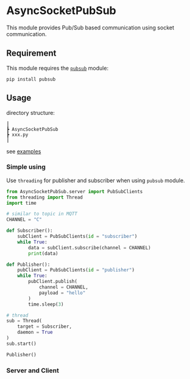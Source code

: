 # AsyncSocketPubSub

This module provides Pub/Sub based communication using socket communication.

## Requirement

This module requires the [`pubsub`](https://github.com/nehz/pubsub) module:

```shell
pip install pubsub
```

## Usage

directory structure:

```shell
┋
┣ AsyncSocketPubSub
┣ xxx.py
┋
```

see [examples](https://github.com/amenaruya/AsyncSocketPubSub/tree/main/example)

### Simple using

Use `threading` for publisher and subscriber when using `pubsub` module.

```python
from AsyncSocketPubSub.server import PubSubClients
from threading import Thread
import time

# similar to topic in MQTT
CHANNEL = "C"

def Subscriber():
    subClient = PubSubClients(id = "subscriber")
    while True:
        data = subClient.subscribe(channel = CHANNEL)
        print(data)

def Publisher():
    pubClient = PubSubClients(id = "publisher")
    while True:
        pubClient.publish(
            channel = CHANNEL,
            payload = "hello"
        )
        time.sleep(3)

# thread
sub = Thread(
    target = Subscriber,
    daemon = True
)
sub.start()

Publisher()

```

### Server and Client
